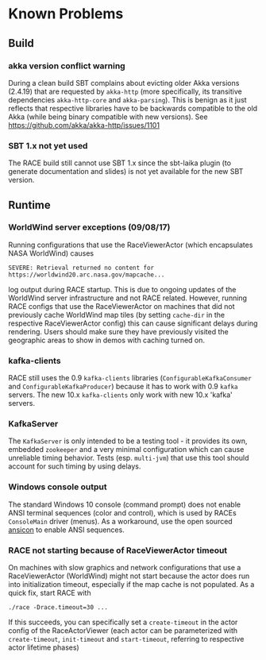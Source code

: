 # Known Problems

## Build

### akka version conflict warning
During a clean build SBT complains about evicting older Akka versions (2.4.19) that are requested
by `akka-http` (more specifically, its transitive dependencies `akka-http-core` and `akka-parsing`).
This is benign as it just reflects that respective libraries have to be backwards compatible to the
old Akka (while being binary compatible with new versions). See
https://github.com/akka/akka-http/issues/1101

### SBT 1.x not yet used
The RACE build still cannot use SBT 1.x since the sbt-laika plugin (to generate documentation and
slides) is not yet available for the new SBT version.


## Runtime

### WorldWind server exceptions (09/08/17)
Running configurations that use the RaceViewerActor (which encapsulates NASA WorldWind) causes 

    SEVERE: Retrieval returned no content for https://worldwind20.arc.nasa.gov/mapcache...
    
log output during RACE startup. This is due to ongoing updates of the WorldWind server
infrastructure and not RACE related. However, running RACE configs that use the RaceViewerActor
on machines that did not previously cache WorldWind map tiles (by setting `cache-dir` in
the respective RaceViewerActor config) this can cause significant delays during rendering. Users
should make sure they have previously visited the geographic areas to show in demos with
caching turned on.

### kafka-clients
RACE still uses the 0.9 `kafka-clients` libraries (`ConfigurableKafkaConsumer` and
`ConfigurableKafkaProducer`) because it has to work with 0.9 `kafka` servers. The new 10.x
`kafka-clients` only work with new 10.x 'kafka' servers.

### KafkaServer
The `KafkaServer` is only intended to be a testing tool - it provides its own, embedded
`zookeeper` and a very minimal configuration which can cause unreliable timing behavior. Tests
(esp. `multi-jvm`) that use this tool should account for such timing by using delays.

### Windows console output
The standard Windows 10 console (command prompt) does not enable ANSI terminal sequences (color
and control), which is used by RACEs `ConsoleMain` driver (menus). As a workaround, use the
open sourced [ansicon](https://github.com/adoxa/ansicon) to enable ANSI sequences.

### RACE not starting because of RaceViewerActor timeout
On machines with slow graphics and network configurations that use a RaceViewerActor (WorldWind)
might not start because the actor does run into initialization timeout, especially if the map
cache is not populated. As a quick fix, start RACE with

    ./race -Drace.timeout=30 ...
    
If this succeeds, you can specifically set a `create-timeout` in the actor config of the
RaceActorViewer (each actor can be parameterized with `create-timeout`, `init-timeout` and
`start-timeout`, referring to respective actor lifetime phases)